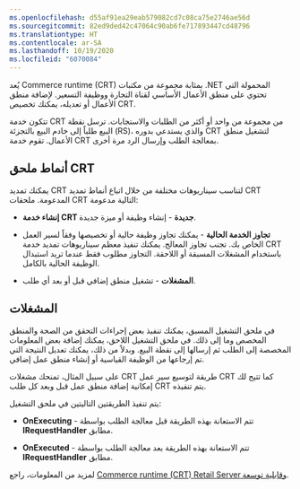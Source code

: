 ```yaml
---
ms.openlocfilehash: d55af91ea29eab579082cd7c08ca75e2746ae56d
ms.sourcegitcommit: 82ed9ded42c47064c90ab6fe717893447cd48796
ms.translationtype: HT
ms.contentlocale: ar-SA
ms.lasthandoff: 10/19/2020
ms.locfileid: "6070084"
---
```

يُعد Commerce runtime (CRT) بمثابة مجموعة من مكتبات ‎.NET المحمولة التي تحتوي على منطق الأعمال الأساسي لقناة التجارة ووظيفة التسعير. لإضافة منطق الأعمال أو تعديله، يمكنك تخصيص CRT.  

تتكون خدمة CRT من مجموعة من واحد أو أكثر من الطلبات والاستجابات. ترسل نقطة البيع طلباً إلى خادم البيع بالتجزئة (RS)، والذي يستدعي بدوره CRT لتشغيل منطق الأعمال. تقوم خدمة CRT بمعالجة الطلب وإرسال الرد مرة أخرى.

## <a name="crt-extension-patterns"></a>أنماط ملحق CRT

يمكنك تمديد CRT لتناسب سيناريوهات مختلفة من خلال اتباع أنماط تمديد CRT المدعومة. ملحقات CRT التالية مدعومة:

-  **إنشاء خدمة CRT جديدة** - إنشاء وظيفة أو ميزة جديدة.

-  **تجاوز الخدمة الحالية** - يمكنك تجاوز وظيفة حالية أو تخصيصها وفقاً لسير العمل الخاص بك. تجنب تجاوز المعالج. يمكنك تنفيذ معظم سيناريوهات تمديد خدمة CRT باستخدام المشغلات المسبقة أو اللاحقة. التجاوز مطلوب فقط عندما تريد استبدال الوظيفة الحالية بالكامل.

-  **المشغلات** - تشغيل منطق إضافي قبل أو بعد أي طلب.

## <a name="triggers"></a>المشغلات
في ملحق التشغيل المسبق، يمكنك تنفيذ بعض إجراءات التحقق من الصحة والمنطق المخصص وما إلى ذلك.
في ملحق التشغيل اللاحق، يمكنك إضافة بعض المعلومات المخصصة إلى الطلب ثم إرسالها إلى نقطة البيع. وبدلاً من ذلك، يمكنك تعديل النتيجة التي تم إرجاعها من الوظيفة القياسية أو إنشاء منطق عمل إضافي.

على سبيل المثال، تمنحك مشغلات CRT طريقة لتوسيع سير عمل CRT كما تتيح لك إمكانية إضافة منطق عمل قبل وبعد كل طلب CRT يتم تنفيذه. 

يتم تنفيذ الطريقتين التاليتين في ملحق التشغيل:

- **OnExecuting** - تتم الاستعانة بهذه الطريقة قبل معالجة الطلب بواسطة **‎IRequestHandler** مطابق.

- **OnExecuted** - تتم الاستعانة بهذه الطريقة بعد معالجة الطلب بواسطة **‎IRequestHandler** مطابق.

لمزيد من المعلومات، راجع [Commerce runtime (CRT) ‏‫وقابلية توسعة Retail Server‬](https://docs.microsoft.com/dynamics365/commerce/dev-itpro/commerce-runtime-extensibility?azure-portal=true).

